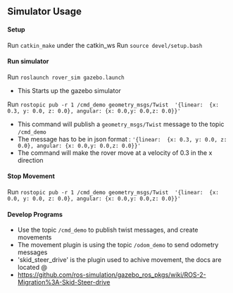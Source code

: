 ## Simulator Usage

#### Setup 
Run `catkin_make` under the catkin_ws
Run `source devel/setup.bash`

#### Run simulator

Run `roslaunch rover_sim gazebo.launch`
- This Starts up the gazebo simulator

Run `rostopic pub -r 1 /cmd_demo geometry_msgs/Twist  '{linear:  {x: 0.3, y: 0.0, z: 0.0}, angular: {x: 0.0,y: 0.0,z: 0.0}}'`
- This command will publish a `geometry_msgs/Twist` message to the topic `/cmd_demo` 
- The message has to be in json format : ` '{linear:  {x: 0.3, y: 0.0, z: 0.0}, angular: {x: 0.0,y: 0.0,z: 0.0}}' `
- The command will make the rover move at a velocity of 0.3 in the x direction

#### Stop Movement
Run `rostopic pub -r 1 /cmd_demo geometry_msgs/Twist  '{linear:  {x: 0.0, y: 0.0, z: 0.0}, angular: {x: 0.0,y: 0.0,z: 0.0}}'`

#### Develop Programs
- Use the topic `/cmd_demo` to publish twist messages, and create movements
- The movement plugin is using the topic `/odom_demo` to send odometry messages
-  'skid_steer_drive' is the plugin used to achive movement, the docs are located @
-  https://github.com/ros-simulation/gazebo_ros_pkgs/wiki/ROS-2-Migration%3A-Skid-Steer-drive
